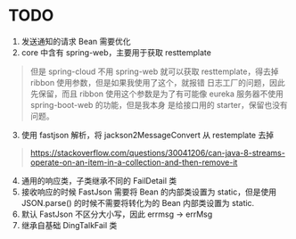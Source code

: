 # TODO

1. 发送通知的请求 Bean 需要优化
2. core 中含有 spring-web，主要用于获取 resttemplate
>但是 spring-cloud 不用 spring-web 就可以获取 resttemplate，得去掉
>ribbon 使用<optional>参数，但是如果我使用了这个，就报错 日志工厂的问题，因此先保留，而且
>ribbon 使用这个参数是为了有可能像 eureka 服务器不使用 spring-boot-web 的功能，但是我本身
>是给接口用的 starter，保留也没有问题。
3. 使用 fastjson 解析，将 jackson2MessageConvert 从 restemplate 去掉
>https://stackoverflow.com/questions/30041206/can-java-8-streams-operate-on-an-item-in-a-collection-and-then-remove-it
4. 通用的响应类，子类继承不同的 FailDetail 类
5. 接收响应的时候 FastJson 需要将 Bean 的内部类设置为 static，但是使用 JSON.parse() 的时候不需要将转化为的 Bean 内部类设置为 static.
6. 默认 FastJson 不区分大小写，因此 errmsg -> errMsg
7. 继承自基础 DingTalkFail 类